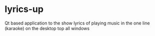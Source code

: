 # lyrics-up
Qt based application to the show lyrics of playing music in the one line (karaoke) on the desktop top all windows
